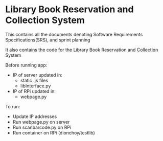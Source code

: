 # Library Book Reservation and Collection System

This contains all the documents denoting Software Requirements Specifications(SRS), and sprint planning

It also contains the code for the Library Book Reservation and Collection System

Before running app:
- IP of server updated in:
    - static .js files
    - libInterface.py
- IP of RPi updated in:
    - webpage.py

To run:
- Update IP addresses
- Run webpage.py on server
- Run scanbarcode.py on RPi
- Run container on RPi (dionchoy/testlib)